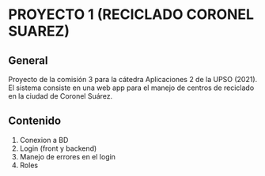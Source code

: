 # PROYECTO 1 (RECICLADO CORONEL SUAREZ)

## General

Proyecto de la comisión 3 para la cátedra Aplicaciones 2 de la UPSO (2021).
El sistema consiste en una web app para el manejo de centros de reciclado en la ciudad de Coronel Suárez.

## Contenido

1. Conexion a BD
2. Login (front y backend)
3. Manejo de errores en el login
4. Roles
